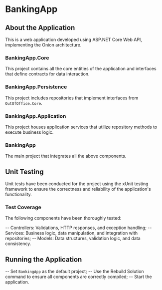 # BankingApp

## About the Application

This is a web application developed using ASP.NET Core Web API, implementing the Onion architecture.

### BankingApp.Core

This project contains all the core entities of the application and interfaces that define contracts for data interaction.

### BankingApp.Persistence

This project includes repositories that implement interfaces from `OutOfOffice.Core`.

### BankingApp.Application

This project houses application services that utilize repository methods to execute business logic.

### BankingApp

The main project that integrates all the above components.

## Unit Testing

Unit tests have been conducted for the project using the xUnit testing framework to ensure the correctness and reliability of the application's functionality.

### Test Coverage

The following components have been thoroughly tested:

  -- Controllers: Validations, HTTP responses, and exception handling;
  -- Services: Business logic, data manipulation, and integration with repositories;
  -- Models: Data structures, validation logic, and data consistency.

## Running the Application

  -- Set `BankingApp` as the default project;
  -- Use the Rebuild Solution command to ensure all components are correctly compiled;
  -- Start the application.
